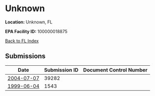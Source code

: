 # Unknown

**Location:** Unknown, FL

**EPA Facility ID:** 100000018875

[Back to FL Index](../../index.md)

## Submissions

| Date | Submission ID | Document Control Number |
|------|--------------|-------------------------|
| [2004-07-07](submissions/39282.md) | 39282 |  |
| [1999-06-04](submissions/1543.md) | 1543 |  |
